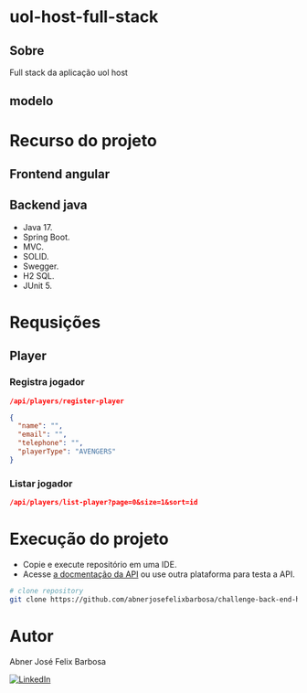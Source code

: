 # uol-host-full-stack

## Sobre

Full stack da aplicação uol host  

## modelo

# Recurso do projeto 

## Frontend angular

## Backend java

- Java 17.
- Spring Boot.
- MVC.
- SOLID.
- Swegger.
- H2 SQL.
- JUnit 5.

# Requsições

## Player

### Registra jogador

```json
/api/players/register-player

{
  "name": "",
  "email": "",
  "telephone": "",
  "playerType": "AVENGERS"
}
```

### Listar jogador

```json
/api/players/list-player?page=0&size=1&sort=id
```

# Execução do projeto

- Copie e execute repositório em uma IDE.
- Acesse [a docmentação da API](http://localhost:8080/swagger-ui/index.html) ou use outra plataforma para testa a API.

```bash
# clone repository
git clone https://github.com/abnerjosefelixbarbosa/challenge-back-end-hit.git
```

# Autor

Abner José Felix Barbosa

[![LinkedIn](https://img.shields.io/badge/LinkedIn-0077B5?style=for-the-badge&logo=linkedin&logoColor=white)](https://www.linkedin.com/in/abner-jose-feliz-barbosa/)
